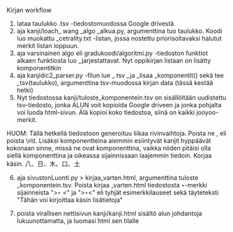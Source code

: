 Kirjan workflow

1. lataa taulukko .tsv -tiedostomuodossa Google drivestä.
2. aja kanji/loach_ wang _algo _alkua.py, argumenttina tuo taulukko. Koodi luo muokattu _cetrality.txt -listan, jossa nostettu priorisoitavaksi halutut merkit listan loppuun.
3. aja varsinainen algo eli gradukoodi/algoritmi.py -tiedoston funktiot alkaen funktiosta luo _jarjestattavat. Nyt oppikirjan listaan on lisätty komponentitkin
4. aja kanjidic2_parser.py -filun lue _ tsv _ja _lisaa _komponentit() sekä tee _tsv(taulukko), argumenttina tsv-muodossa kirjan data (tässä kestää hetki)
5. Nyt tiedostossa kanji/tuloste_komponentein.tsv on sisällöltään uudistettu tsv-tiedosto, jonka ALUN voit kopioida Google driveen ja jonka pohjalta voi luoda html-sivun. Älä kopioi koko tiedostoa, siinä on kaikki jooyoo-merkit.

HUOM: Tällä hetkellä tiedostoon generoituu liikaa rivinvaihtoja. Poista ne , eli poista \n\t. Lisäksi komponentteina aiemmin esiintyvät kanjit hyppäävät kokonaan sinne, missä ne ovat komponenttina, vaikka niiden pitäisi olla siellä komponenttina ja oikeassa sijainnissaan laajemmin tiedoin. Korjaa käsin. 八、日、木、口、土

6. aja sivustonLuonti.py > kirjaa_varten.html, argumenttina tuloste _komponentein.tsv. Poista kirjaa _varten.html tiedostosta ‣-merkki sijainneista ">‣ <" ja ">‣<" eli tyhjät esimerkkilauseet sekä täyteteksti "Tähän voi kirjoittaa käsin lisätietoja"

7. poista virallisen nettisivun kanji/kanji.html sisältö alun johdantoja lukuunottamatta, ja luomasi html sen tilalle
